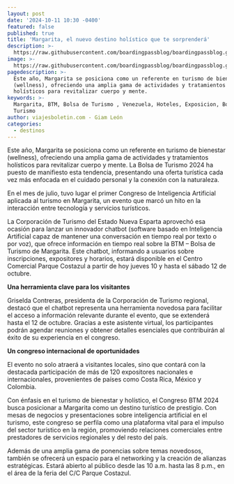 ```yaml
---
layout: post
date: '2024-10-11 10:30 -0400'
featured: false
published: true
title: 'Margarita, el nuevo destino holístico que te sorprenderá'
description: >-
  https://raw.githubusercontent.com/boardingpassblog/boardingpassblog.github.io/refs/heads/main/assets/images/btm2024.jpg
image: >-
  https://raw.githubusercontent.com/boardingpassblog/boardingpassblog.github.io/refs/heads/main/assets/images/btm2024.jpg
pagedescription: >-
  Este año, Margarita se posiciona como un referente en turismo de bienestar
  (wellness), ofreciendo una amplia gama de actividades y tratamientos
  holísticos para revitalizar cuerpo y mente.
keywords: >-
  Margarita, BTM, Bolsa de Turismo , Venezuela, Hoteles, Exposicion, Bolsa de
  Turismo 
author: viajesboletin.com - Giam León
categories:
  - destinos
---
```

Este año, Margarita se posiciona como un referente en turismo de bienestar (wellness), ofreciendo una amplia gama de actividades y tratamientos holísticos para revitalizar cuerpo y mente. La Bolsa de Turismo 2024 ha puesto de manifiesto esta tendencia, presentando una oferta turística cada vez más enfocada en el cuidado personal y la conexión con la naturaleza.

En el mes de julio, tuvo lugar el primer Congreso de Inteligencia Artificial aplicada al turismo en Margarita, un evento que marcó un hito en la interacción entre tecnología y servicios turísticos.

La Corporación de Turismo del Estado Nueva Esparta aprovechó esa ocasión para lanzar un innovador chatbot (software basado en Inteligencia Artificial capaz de mantener una conversación en tiempo real por texto o por voz), que ofrece información en tiempo real sobre la BTM – Bolsa de Turismo de Margarita. Este chatbot, informando a usuarios sobre inscripciones, expositores y horarios, estará disponible en el Centro Comercial Parque Costazul a partir de hoy jueves 10 y hasta el sábado 12 de octubre.

**Una herramienta clave para los visitantes**

Griselda Contreras, presidenta de la Corporación de Turismo regional, destacó que el chatbot representa una herramienta novedosa para facilitar el acceso a información relevante durante el evento, que se extenderá hasta el 12 de octubre. Gracias a este asistente virtual, los participantes podrán agendar reuniones y obtener detalles esenciales que contribuirán al éxito de su experiencia en el congreso.

**Un congreso internacional de oportunidades**

El evento no solo atraerá a visitantes locales, sino que contará con la destacada participación de más de 120 expositores nacionales e internacionales, provenientes de países como Costa Rica, México y Colombia.

Con énfasis en el turismo de bienestar y holístico, el Congreso BTM 2024 busca posicionar a Margarita como un destino turístico de prestigio. Con mesas de negocios y presentaciones sobre inteligencia artificial en el turismo, este congreso se perfila como una plataforma vital para el impulso del sector turístico en la región, promoviendo relaciones comerciales entre prestadores de servicios regionales y del resto del país.

Además de una amplia gama de ponencias sobre temas novedosos, también se ofrecerá un espacio para el networking y la creación de alianzas estratégicas. Estará abierto al público desde las 10 a.m. hasta las 8 p.m., en el área de la feria del C/C Parque Costazul.
